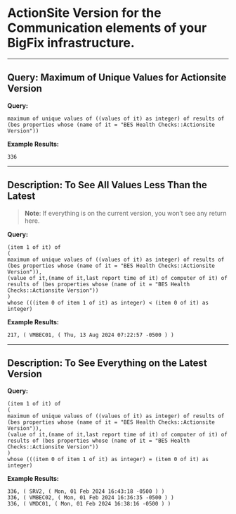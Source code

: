 # ActionSite Version for the Communication elements of your BigFix infrastructure. 

---

## Query: Maximum of Unique Values for Actionsite Version

**Query:**
```bigfix
maximum of unique values of ((values of it) as integer) of results of (bes properties whose (name of it = "BES Health Checks::Actionsite Version"))
```

**Example Results:** 
```
336
```

---

## Description: To See All Values Less Than the Latest
 
> **Note**: If everything is on the current version, you won’t see any return here.

**Query:**
```bigfix
(item 1 of it) of 
(
maximum of unique values of ((values of it) as integer) of results of (bes properties whose (name of it = "BES Health Checks::Actionsite Version")),
(value of it,(name of it,last report time of it) of computer of it) of results of (bes properties whose (name of it = "BES Health Checks::Actionsite Version"))
)
whose (((item 0 of item 1 of it) as integer) < (item 0 of it) as integer)
```

**Example Results:**  
```
217, ( VMBEC01, ( Thu, 13 Aug 2024 07:22:57 -0500 ) )
```

---

## Description: To See Everything on the Latest Version

**Query:**
```bigfix
(item 1 of it) of 
(
maximum of unique values of ((values of it) as integer) of results of (bes properties whose (name of it = "BES Health Checks::Actionsite Version")),
(value of it,(name of it,last report time of it) of computer of it) of results of (bes properties whose (name of it = "BES Health Checks::Actionsite Version"))
)
whose (((item 0 of item 1 of it) as integer) = (item 0 of it) as integer)
```

**Example Results:**  
```
336, ( SRV2, ( Mon, 01 Feb 2024 16:43:18 -0500 ) )
336, ( VMBEC02, ( Mon, 01 Feb 2024 16:36:35 -0500 ) )
336, ( VMDC01, ( Mon, 01 Feb 2024 16:38:16 -0500 ) )
```
